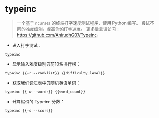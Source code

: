# typeinc

> 一个基于 `ncurses` 的终端打字速度测试程序，使用 Python 编写。
> 尝试不同的难度级别，提高你的打字速度。
> 更多信息请访问：<https://github.com/AnirudhG07/Typeinc>。

- 进入打字测试：

`typeinc`

- 显示输入难度级别的前10名排行榜：

`typeinc {{-r|--ranklist}} {{difficulty_level}}`

- 获取我们词汇表中的随机英语单词：

`typeinc {{-w|--words}} {{word_count}}`

- 计算假设的 Typeinc 分数：

`typeinc {{-s|--score}}`